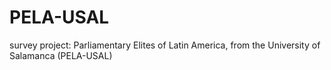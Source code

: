 # PELA-USAL
survey project: Parliamentary Elites of Latin America, from the University of Salamanca (PELA-USAL)
